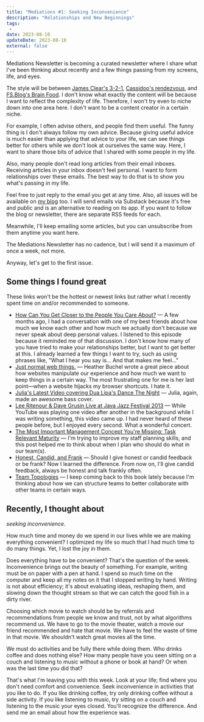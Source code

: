 ```yaml
---
title: "Mediations #1: Seeking Inconvenience"
description: "Relationships and New Beginnings"
tags:
 -
date: 2023-08-10
updateDate: 2023-08-10
external: false
---
```


Mediations Newsletter is becoming a curated newsletter where I share what I've been thinking about recently and a few things passing from my screens, life, and eyes.

The style will be between [James Clear's 3-2-1](https://jamesclear.com/3-2-1), [Cassidoo's rendezvous](https://buttondown.email/cassidoo/archive), and [FS.Blog's Brain Food](https://fs.blog/brain-food/). I don't know what exactly the content will be because I want to reflect the complexity of life. Therefore, I won't try even to niche down into one area here. I don't want to be a content creator in a certain niche.

For example, I often advise others, and people find them useful. The funny thing is I don't always follow my own advice. Because giving useful advice is much easier than applying that advice to your life, we can see things better for others while we don't look at ourselves the same way. Here, I want to share those bits of advice that I shared with some people in my life.

Also, many people don't read long articles from their email inboxes. Receiving articles in your inbox doesn't feel personal. I want to form relationships over these emails. The best way to do that is to show you what's passing in my life.

Feel free to just reply to the email you get at any time. Also, all issues will be available on [my blog](https://candost.blog) too. I will send emails via Substack because it's free and public and is an alternative to reading on its app. If you want to follow the blog or newsletter, there are separate RSS feeds for each.

Meanwhile, I'll keep emailing some articles, but you can unsubscribe from them anytime you want here.

The Mediations Newsletter has no cadence, but I will send it a maximum of once a week, not more.

Anyway, let's get to the first issue.

## Some things I found great

These links won't be the hottest or newest links but rather what I recently spent time on and/or recommended to someone.

- [How Can You Get Closer to the People You Care About?](https://freakonomics.com/podcast/how-can-you-get-closer-to-the-people-you-care-about/) — A few months ago, I had a conversation with one of my best friends about how much we know each other and how much we actually don't because we never speak about deep personal values. I listened to this episode because it reminded me of that discussion. I don't know how many of you have tried to make your relationships better, but I want to get better at this. I already learned a few things I want to try, such as using phrases like, "What I hear you say is... And that makes me feel..."
- [Just normal web things.](https://heather-buchel.com/blog/2023/07/just-normal-web-things/) — Heather Buchel wrote a great piece about how websites manipulate our experience and how much we want to keep things in a certain way. The most frustrating one for me is her last point—when a website hijacks my browser shortcuts. I hate it.
- [Julia's Latest Video covering Dua Lipa's Dance The Night](https://www.youtube.com/watch?v=-wKJZVgftSk) — Julia, again, made an awesome bass cover.
- [Lee Ritenour & Dave Grusin Live at Java Jazz Festival 2013](https://www.youtube.com/watch?v=KUt_pnutRtI) — While YouTube was playing one video after another in the background while I was writing something, this video came up. I had never heard of these people before, but I enjoyed every second. What a wonderful concert.
- [The Most Important Management Concept You're Missing: Task Relevant Maturity](https://getlighthouse.com/blog/management-concept/) — I'm trying to improve my staff planning skills, and this post helped me to think about when I plan who should do what in our team(s).
- [Honest, Candid, and Frank](https://www.dailywritingtips.com/honest-candid-and-frank/) — Should I give honest or candid feedback or be frank? Now I learned the difference. From now on, I'll give candid feedback, always be honest and talk frankly often.
- [Team Topologies](/books/team-topologies-book-review-summary-and-notes/) — I keep coming back to this book lately because I'm thinking about how we can structure teams to better collaborate with other teams in certain ways.

## Recently, I thought about

*seeking inconvenience*.

How much time and money do we spend in our lives while we are making everything convenient? I optimized my life so much that I had much time to do many things. Yet, I lost the joy in them.

Does everything have to be convenient? That's the question of the week. Inconvenience brings out the beauty of something. For example, writing must be on paper with a pen at hand. I spend so much time on the computer and keep all my notes on it that I stopped writing by hand. Writing is not about efficiency; it's about evaluating ideas, reshaping them, and slowing down the thought stream so that we can catch the good fish in a dirty river.

Choosing which movie to watch should be by referrals and recommendations from people we know and trust, not by what algorithms recommend us. We have to go to the movie theater, watch a movie our friend recommended and hate that movie. We have to feel the waste of time in that movie. We shouldn't watch great movies all the time.

We must do activities and be fully there while doing them. Who drinks coffee and does nothing else? How many people have you seen sitting on a couch and listening to music without a phone or book at hand? Or when was the last time you did that?

That's what I'm leaving you with this week. Look at your life; find where you don't need comfort and convenience. Seek inconvenience in activities that you like to do. If you like drinking coffee, try only drinking coffee without a side activity. If you like listening to music, try sitting on a couch and listening to the music your eyes closed. You'll recognize the difference. And send me an email about how the experience was.
